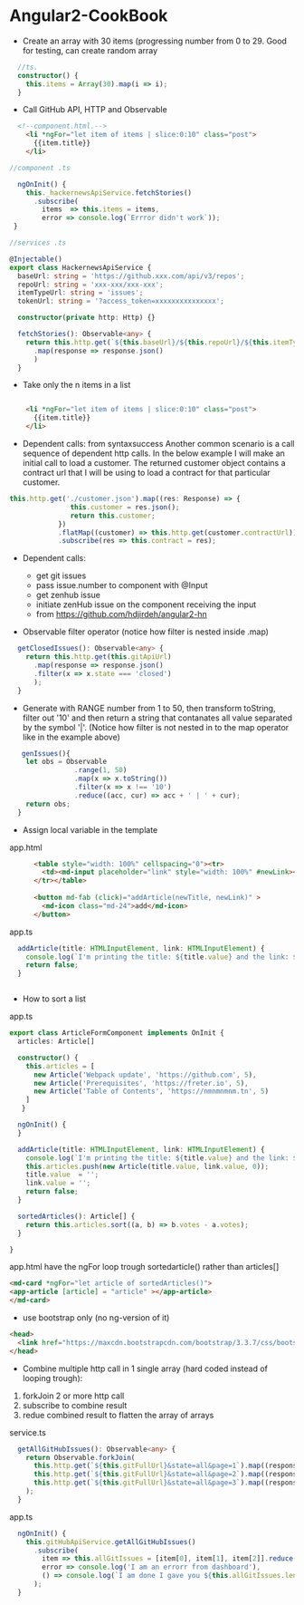 # Angular2-CookBook


+ Create an array with 30 items (progressing number from 0 to 29.
  Good for testing, can create random array
```typescript
  //ts.
  constructor() {
    this.items = Array(30).map(i => i);
  }
```

+ Call GitHub API, HTTP and Observable

```html
  <!--component.html.-->
    <li *ngFor="let item of items | slice:0:10" class="post">
      {{item.title}}
    </li>
```

```typescript
//component .ts

  ngOnInit() {
    this._hackernewsApiService.fetchStories()
      .subscribe(
        items  => this.items = items,
        error => console.log(`Errror didn't work`));
 }
```


```typescript
//services .ts

@Injectable()
export class HackernewsApiService {
  baseUrl: string = 'https://github.xxx.com/api/v3/repos';
  repoUrl: string = 'xxx-xxx/xxx-xxx';
  itemTypeUrl: string = 'issues';
  tokenUrl: string = '?access_token=xxxxxxxxxxxxxxx';

  constructor(private http: Http) {}

  fetchStories(): Observable<any> {
    return this.http.get(`${this.baseUrl}/${this.repoUrl}/${this.itemTypeUrl}${this.tokenUrl}`)
      .map(response => response.json()
      )
  }
  ```
  
  
+ Take only the n items in a list
```typescript
```  

```html
    <li *ngFor="let item of items | slice:0:10" class="post">
      {{item.title}}
    </li>
```

+ Dependent calls: 
from syntaxsuccess
Another common scenario is a call sequence of dependent http calls. In the below example I will make an initial call to load a customer. The returned customer object contains a contract url that I will be using to load a contract for that particular customer.

```typescript
this.http.get('./customer.json').map((res: Response) => {
               this.customer = res.json();
               return this.customer;
            })
            .flatMap((customer) => this.http.get(customer.contractUrl)).map((res: Response) => res.json())
            .subscribe(res => this.contract = res);
```  


+ Dependent calls:
  - get git issues
  - pass issue.number to component with @Input
  - get zenhub issue
  - initiate zenHub issue on the component receiving the input
  - from https://github.com/hdjirdeh/angular2-hn

+ Observable filter operator (notice how filter is nested inside .map)
```typescript
  getClosedIssues(): Observable<any> {
    return this.http.get(this.gitApiUrl)
      .map(response => response.json()
      .filter(x => x.state === 'closed')
      );
  }
```  
 
 + Generate with RANGE number from 1 to 50, then transform toString, filter out '10' and then return a string that contanates all value separated by the symbol '|'. (Notice how filter is not nested in to the map operator like in the example above)
```typescript
   genIssues(){
    let obs = Observable
                .range(1, 50)
                .map(x => x.toString())
                .filter(x => x !== '10')
                .reduce((acc, cur) => acc + ' | ' + cur);
    return obs;
  }
```  
+ Assign local variable in the template

app.html
```html
      <table style="width: 100%" cellspacing="0"><tr>
        <td><md-input placeholder="link" style="width: 100%" #newLink></md-input></td>
      </tr></table>
      
      <button md-fab (click)="addArticle(newTitle, newLink)" >
        <md-icon class="md-24">add</md-icon>
      </button>
```  

app.ts
```typescript
  addArticle(title: HTMLInputElement, link: HTMLInputElement) {
    console.log(`I'm printing the title: ${title.value} and the link: ${link.value}`);
    return false;
  }
```  
```typescript
```  

+ How to sort a list

app.ts
```typescript
export class ArticleFormComponent implements OnInit {
  articles: Article[]

  constructor() {
    this.articles = [
      new Article('Webpack update', 'https://github.com', 5),
      new Article('Prerequisites', 'https://freter.io', 5),
      new Article('Table of Contents', 'https://nmnmnmnm.tn', 5)
    ]
   }

  ngOnInit() {
  }

  addArticle(title: HTMLInputElement, link: HTMLInputElement) {
    console.log(`I'm printing the title: ${title.value} and the link: ${link.value}`);
    this.articles.push(new Article(title.value, link.value, 0));
    title.value  = '';
    link.value = '';
    return false;
  }

  sortedArticles(): Article[] {
    return this.articles.sort((a, b) => b.votes - a.votes);
  }

}
```  

app.html have the ngFor loop trough sortedarticle() rather than articles[]

```html
<md-card *ngFor="let article of sortedArticles()">
<app-article [article] = "article" ></app-article>
</md-card>
```

+ use bootstrap only (no ng-version of it)

```html
<head>
  <link href="https://maxcdn.bootstrapcdn.com/bootstrap/3.3.7/css/bootstrap.min.css" rel="stylesheet">
</head>
```

+ Combine multiple http call in 1 single array (hard coded instead of looping trough):
1. forkJoin 2 or more http call 
2. subscribe to combine result 
3. redue combined result to flatten the array of arrays

service.ts
```typescript
  getAllGitHubIssues(): Observable<any> {
    return Observable.forkJoin(
      this.http.get(`${this.gitFullUrl}&state=all&page=1`).map((response) => response.json()),
      this.http.get(`${this.gitFullUrl}&state=all&page=2`).map((response) => response.json()),
      this.http.get(`${this.gitFullUrl}&state=all&page=3`).map((response) => response.json())
    );
  }
```

app.ts
```typescript
  ngOnInit() {
    this.gitHubApiService.getAllGitHubIssues()
      .subscribe(
        item => this.allGitIssues = [item[0], item[1], item[2]].reduce((a, b) => a.concat(b)),
        error => console.log('I am an errorr from dashboard'),
        () => console.log(`I am done I gave you ${this.allGitIssues.length} issues. Here is what I get: ${this.allGitIssues}`)
      );
  }

```

